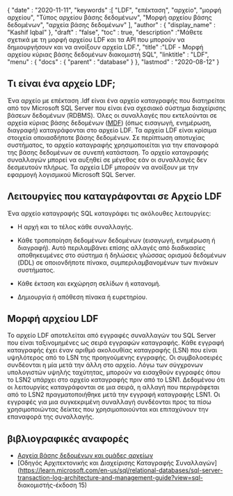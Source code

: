 {
  "date" : "2020-11-11",
  "keywords" :[ "LDF", "επέκταση", "αρχείο", "μορφή αρχείου", "Τύπος αρχείου βάσης δεδομένων", "Μορφή αρχείου βάσης δεδομένων", "αρχεία βάσης δεδομένων" ],
  "author" : {
    "display_name" : "Kashif Iqbal"
},
  "draft" : "false",
  "toc" : true,
  "description" :"Μάθετε σχετικά με τη μορφή αρχείου LDF και τα API που μπορούν να δημιουργήσουν και να ανοίξουν αρχεία LDF.",
  "title" :"LDF - Μορφή αρχείου κύριας βάσης δεδομένων διακομιστή SQL",
  "linktitle" : "LDF",
  "menu" : {
    "docs" : {
      "parent" : "database"
}
},
  "lastmod" : "2020-08-12"
}

## Τι είναι ένα αρχείο LDF;

Ένα αρχείο με επέκταση .ldf είναι ένα αρχείο καταγραφής που διατηρείται από τον Microsoft SQL Server που είναι ένα σχεσιακό σύστημα διαχείρισης βάσεων δεδομένων (RDBMS). Όλες οι συναλλαγές που εκτελούνται σε αρχεία κύριας βάσης δεδομένων ([MDF](/el/database/mdf/)) (όπως εισαγωγή, ενημέρωση, διαγραφή) καταγράφονται στο αρχείο LDF. Τα αρχεία LDF είναι κρίσιμα στοιχεία οποιασδήποτε βάσης δεδομένων. Σε περίπτωση αποτυχίας συστήματος, το αρχείο καταγραφής χρησιμοποιείται για την επαναφορά της βάσης δεδομένων σε συνεπή κατάσταση. Το αρχείο καταγραφής συναλλαγών μπορεί να αυξηθεί σε μέγεθος εάν οι συναλλαγές δεν δεσμευτούν πλήρως. Τα αρχεία LDF μπορούν να ανοίξουν με την εφαρμογή λογισμικού Microsoft SQL Server.

## Λειτουργίες που καταγράφονται σε Αρχείο LDF

Ένα αρχείο καταγραφής SQL καταγράφει τις ακόλουθες λειτουργίες:

* Η αρχή και το τέλος κάθε συναλλαγής.

* Κάθε τροποποίηση δεδομένων δεδομένων (εισαγωγή, ενημέρωση ή διαγραφή). Αυτό περιλαμβάνει επίσης αλλαγές από διαδικασίες αποθηκευμένες στο σύστημα ή δηλώσεις γλώσσας ορισμού δεδομένων (DDL) σε οποιονδήποτε πίνακα, συμπεριλαμβανομένων των πινάκων συστήματος.

* Κάθε έκταση και εκχώρηση σελίδων ή κατανομή.

* Δημιουργία ή απόθεση πίνακα ή ευρετηρίου.

## Μορφή αρχείου LDF

Το αρχείο LDF αποτελείται από εγγραφές συναλλαγών του SQL Server που είναι ταξινομημένες ως σειρά εγγραφών καταγραφής. Κάθε εγγραφή καταγραφής έχει έναν αριθμό ακολουθίας καταγραφής (LSN) που είναι υψηλότερος από το LSN της προηγούμενης εγγραφής. Οι συμβολοσειρές συνδέονται η μία μετά την άλλη στο αρχείο. Λόγω των σύγχρονων υπολογιστών υψηλής ταχύτητας, μπορούν να εισαχθούν εγγραφές όπου το LSN2 υπάρχει στο αρχείο καταγραφής πριν από το LSN1. Δεδομένου ότι οι λειτουργίες καταγράφονται σε μια σειρά, η αλλαγή που περιγράφεται από το LSN2 πραγματοποιήθηκε μετά την εγγραφή καταγραφής LSN1. Οι εγγραφές για μια συγκεκριμένη συναλλαγή συνδέονται προς τα πίσω χρησιμοποιώντας δείκτες που χρησιμοποιούνται και επιταχύνουν την επαναφορά της συναλλαγής.
 

## βιβλιογραφικές αναφορές

* [Αρχεία βάσης δεδομένων και ομάδες αρχείων](https://learn.microsoft.com/en-us/sql/relational-databases/databases/database-files-and-filegroups?view=sql-server-ver15)
* [Οδηγός Αρχιτεκτονικής και Διαχείρισης Καταγραφής Συναλλαγών](https://learn.microsoft.com/en-us/sql/relational-databases/sql-server-transaction-log-architecture-and-management-guide?view=sql- διακομιστής-έκδοση 15)


